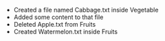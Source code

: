 - Created a file named Cabbage.txt inside Vegetable
- Added some content to that file
- Deleted Apple.txt from Fruits
- Created Watermelon.txt inside Fruits
